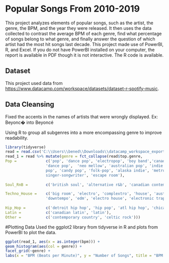 # Popular Songs From 2010-2019
This project analyzes elements of popular songs, such as the artist, the genre, the BPM, and the year they were released. It then uses the data collected to contrast the average BPM of each genre, find what percentage of songs belong to what genre, and finally answer the question of which artist had the most hit songs last decade. This project made use of PowerBI, R, and Excel. If you do not have PowerBI installed on your computer, the report is available in PDF though it is not interactive. The R code is available.
## Dataset
This project used data from https://www.datacamp.com/workspace/datasets/dataset-r-spotify-music.
## Data Cleansing
Fixed the accents in the names of artists that were wrongly displayed. Ex: Beyonc� into Beyoncé

Using R to group all subgenres into a more encompassing genre to improve readability. 
```R
library(tidyverse)
read = read.csv('C:\\Users\\bened\\Downloads\\datacamp_workspace_export_2022-12-16 17_04_46.csv')
read_1 = read %>% mutate(genre = fct_collapse(read$top.genre,
Pop =             c('pop', 'dance pop', 'electropop', 'boy band','canadian pop', 'electropop', 'barbadian pop', 'art pop',
                  'dance pop',  'neo mellow', 'australian pop', 'indie pop', 'colombian pop', 'acoustic pop', 'baroque
                  pop', 'candy pop', 'folk-pop', 'alaska indie', 'metropopolis','danish pop', 'hollywood', 'irish
                  singer-songwriter', 'escape room'),
              
Soul_RnB =        c('british soul', 'alternative r&b', 'canadian contemporary r&b'),

Techno_House =    c('big room', 'electro', 'complextro', 'house', 'australian dance', 'belgian edm', 'brostep',
                  'downtempo', 'edm', 'electro house', 'electronic trap', 'tropical house'), 
                  
Hip_Hop =         c('detroit hip hop', 'hip pop', 'atl hip hop', 'chicago rap', 'canadian hip hop', 'australian hip hop', 'hip hop'),
Latin =           c('canadian latin', 'latin'),
Other =           c('contemporary country', 'celtic rock')))
```
#Plotting Data
Used the ggplot2 library from tidyverse in R and plots from PowerBI to plot the data.
```R
ggplot(read_1, aes(x = as.integer(bpm))) + 
geom_histogram(aes(col = genre)) + 
facet_grid(~genre) + 
labs(x = "BPM (Beats per Minute)", y = "Number of Songs", title = "BPM per Muisc Genre")
```
